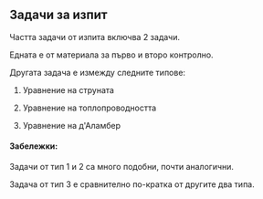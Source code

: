 ## Задачи за изпит

Частта задачи от изпита включва 2 задачи.

Едната е от материала за първо и второ контролно.

Другата задача е измежду следните типове:

1. Уравнение на струната

2. Уравнение на топлопроводността

3. Уравнение на д'Аламбер

#### Забележки:

Задачи от тип 1 и 2 са много подобни, почти аналогични.

Задача от тип 3 е сравнително по-кратка от другите два типа.